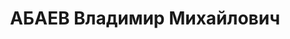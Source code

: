 ---
title: АБАЕВ Владимир Михайлович
description: '- расстрелян 1937, член РКП(б)

  Образование

  \t окончил юридический факультет Московского государственного университета

  \t аспирант Московского государственного университета

  Послужной список

  \t прокурор Автономной области Юго-Осетии

  \t научный сотрудник Юго-Осетинского научно-исследовательского института

  \t арестован'
---